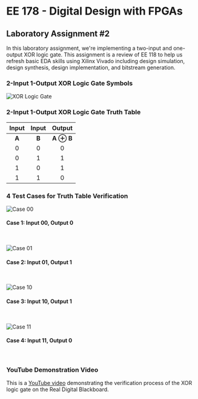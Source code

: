 # EE 178 - Digital Design with FPGAs

## Laboratory Assignment #2

In this laboratory assignment, we're implementing a two-input and one-output XOR logic gate. This assignment is a review of EE 118 to help us refresh basic EDA skills using Xilinx Vivado including design simulation, design synthesis, design implementation, and bitstream generation. 

### 2-Input 1-Output XOR Logic Gate Symbols
![XOR Logic Gate](https://www.electronicshub.org/wp-content/uploads/2015/07/IEEE-REP.jpg)

### 2-Input 1-Output XOR Logic Gate Truth Table
| Input | Input | Output |
| :---: | :---: | :---: |
| __A__ | __B__ | __A ⊕ B__ |
| 0 | 0 | 0 |
| 0 | 1 | 1 |
| 1 | 0 | 1 |
| 1 | 1 | 0 |

### 4 Test Cases for Truth Table Verification
![Case 00](https://cdn.discordapp.com/attachments/938692795248562187/938692887128989706/IMG_5181.jpg)
#### Case 1: Input 00, Output 0
<br/>

![Case 01](https://cdn.discordapp.com/attachments/938692795248562187/938692887514861648/IMG_5182.jpg)
#### Case 2: Input 01, Output 1
<br/>

![Case 10](https://cdn.discordapp.com/attachments/938692795248562187/938692887871389706/IMG_5183.jpg)
#### Case 3: Input 10, Output 1
<br/>

![Case 11](https://cdn.discordapp.com/attachments/938692795248562187/938692888290803773/IMG_5184.jpg)
#### Case 4: Input 11, Output 0
<br/>


### YouTube Demonstration Video
This is a [YouTube video](https://www.youtube.com/watch?v=tV2xyG6AKoM) demonstrating the verification process of the XOR logic gate on the Real Digital Blackboard.
